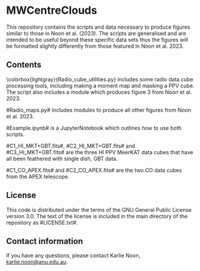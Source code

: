 # MWCentreClouds
This repository contains the scripts and data necessary to produce figures similar to those in Noon et al. (2023). The scripts are generalised and are intended to be useful beyond these specific data sets thus the figures will be formatted slightly differently from those featured in Noon et al. 2023.

## Contents
\colorbox{lightgray}{Radio_cube_utilities.py} includes some radio data cube processing tools, including making a moment map and masking a PPV cube. The script also includes a module which produces figure 3 from Noon et al. 2023.

#Radio_maps.py# includes modules to produce all other figures from Noon et al. 2023.

#Example.ipynb# is a JupyterNotebook which outlines how to use both scripts.

#C1_HI_MKT+GBT.fits#, #C2_HI_MKT+GBT.fits# and #C3_HI_MKT+GBT.fits# are the three HI PPV MeerKAT data cubes that have all been feathered with single dish, GBT data.

#C1_CO_APEX.fits# and #C2_CO_APEX.fits# are the two CO data cubes from the APEX telescope. 

## License
This code is distributed under the terms of the GNU General Public License version 3.0. The text of the license is included in the main directory of the repository as #LICENSE.txt#.

## Contact information
If you have any questions, please contact Karlie Noon, karlie.noon@anu.edu.au.
